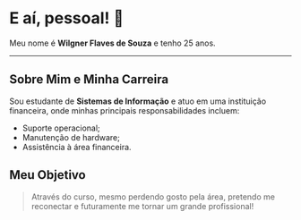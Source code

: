 # E aí, pessoal! 👋

Meu nome é **Wilgner Flaves de Souza** e tenho 25 anos.

---

## Sobre Mim e Minha Carreira

Sou estudante de **Sistemas de Informação** e atuo em uma instituição financeira, onde minhas principais responsabilidades incluem:

- Suporte operacional;
- Manutenção de hardware;
- Assistência à área financeira.

## Meu Objetivo

> Através do curso, mesmo perdendo gosto pela área, pretendo me reconectar e futuramente me tornar um grande profissional!
